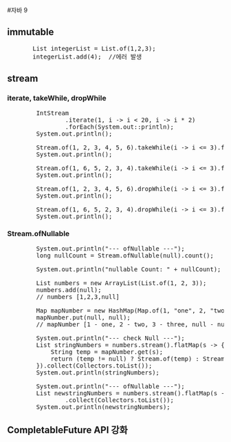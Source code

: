 #자바 9

## immutable
<pre>
       List<Integer> integerList = List.of(1,2,3);
       integerList.add(4);  //에러 발생
</pre>

## stream
### iterate, takeWhile, dropWhile
<pre>
        IntStream
                .iterate(1, i -> i < 20, i -> i * 2)
                .forEach(System.out::println);
        System.out.println();

        Stream.of(1, 2, 3, 4, 5, 6).takeWhile(i -> i <= 3).forEach(System.out::println);
        System.out.println();

        Stream.of(1, 6, 5, 2, 3, 4).takeWhile(i -> i <= 3).forEach(System.out::println);
        System.out.println();

        Stream.of(1, 2, 3, 4, 5, 6).dropWhile(i -> i <= 3).forEach(System.out::println);
        System.out.println();

        Stream.of(1, 6, 5, 2, 3, 4).dropWhile(i -> i <= 3).forEach(System.out::println);
        System.out.println();
</pre>

### Stream.ofNullable
<pre>
        System.out.println("--- ofNullable ---");
        long nullCount = Stream.ofNullable(null).count();

        System.out.println("nullable Count: " + nullCount);

        List<Integer> numbers = new ArrayList<Integer>(List.of(1, 2, 3));
        numbers.add(null);
        // numbers [1,2,3,null]

        Map<Integer, String> mapNumber = new HashMap<Integer, String>(Map.of(1, "one", 2, "two", 3, "three"));
        mapNumber.put(null, null);
        // mapNumber [1 - one, 2 - two, 3 - three, null - null]

        System.out.println("--- check Null ---");
        List<String> stringNumbers = numbers.stream().flatMap(s -> {
            String temp = mapNumber.get(s);
            return (temp != null) ? Stream.of(temp) : Stream.empty();
        }).collect(Collectors.toList());
        System.out.println(stringNumbers);

        System.out.println("--- ofNullable ---");
        List<String> newstringNumbers = numbers.stream().flatMap(s -> Stream.ofNullable(mapNumber.get(s)))
                .collect(Collectors.toList());
        System.out.println(newstringNumbers);
</pre>

## CompletableFuture API 강화
